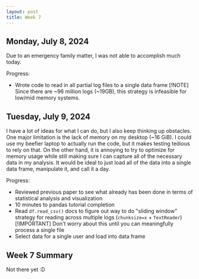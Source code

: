 ```yaml
---
layout: post
title: Week 7
---
```


## Monday, July 8, 2024

Due to an emergency family matter, I was not able to accomplish much today.

Progress:

- Wrote code to read in all partial log files to a single data frame
    [!NOTE]
    Since there are ~96 million logs (~19GB), this strategy is infeasible for low/mid memory systems.

## Tuesday, July 9, 2024

I have a lot of ideas for what I can do, but I also keep thinking up obstacles. One major limitation is the lack of memory on my desktop (~16 GiB). I could use my beefier laptop to actually run the code, but it makes testing tedious to rely on that. On the other hand, it is annoying to try to optimize for memory usage while still making sure I can capture all of the necessary data in my analysis. It would be ideal to just load all of the data into a single data frame, manipulate it, and call it a day.

Progress:

- Reviewed previous paper to see what already has been done in terms of statistical analysis and visualization
- 10 minutes to pandas tutorial completion
- Read `df.read_csv()` docs to figure out way to do "sliding window" strategy for reading across multiple logs (`chunksize=x` + `TextReader`)
    [!IMPORTANT]
    Don't worry about this until you can meaningfully process a single file
- Select data for a single user and load into data frame

## Week 7 Summary
Not there yet :D
